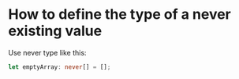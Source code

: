 # How to define the type of a never existing value

Use never type like this:
``` TypeScript
let emptyArray: never[] = [];
```